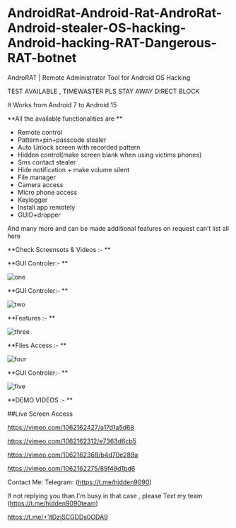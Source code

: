 # AndroidRat-Android-Rat-AndroRat-Android-stealer-OS-hacking-Android-hacking-RAT-Dangerous-RAT-botnet
AndroRAT | Remote Administrator Tool for Android OS Hacking
 
TEST AVAILABLE , TIMEWASTER PLS STAY AWAY DIRECT BLOCK

It Works from Android 7 to Android 15 

**All the available functionalities are 
**  
   
- Remote control 
- Pattern+pin+passcode stealer
- Auto Unlock screen with recorded pattern
- Hidden control(make screen blank when using victims phones)
- Sms contact stealer
- Hide notification + make volume silent
- File manager
- Camera access
- Micro phone access
- Keylogger
- Install app remotely
- GUID+dropper
  
And many more and can be made additional features on request can’t list all here


**Check Screensots & Videos  :-
**


**GUI Controler:-
**

![one](https://files.catbox.moe/168fch.jpg) 

**GUI Controler:-
**


![two](https://files.catbox.moe/9w8qyl.jpg) 



**Features :-
**

![three](https://files.catbox.moe/hqtesi.jpg) 


**Files Access :-
**


![four](https://files.catbox.moe/ez7xsq.jpg) 


**GUI Controler:-
**

![five](https://files.catbox.moe/59m7rn.jpg) 


**DEMO VIDEOS :-
**
 
##Live Screen Access

https://vimeo.com/1062162427/a17d1a5d68




https://vimeo.com/1062162312/e7363d6cb5



https://vimeo.com/1062162368/b4d70e289a




https://vimeo.com/1062162275/89f49d1bd6







Contact Me:
Telegram: (https://t.me/hidden9090)

If not replying you than I'm busy in that case , please Text my team (https://t.me/hidden9090team)

https://t.me/+1tDzjSCGDDs0ODA9
